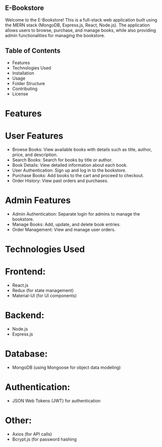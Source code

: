 ## E-Bookstore
Welcome to the E-Bookstore! This is a full-stack web application built using the MERN stack (MongoDB, Express.js, React, Node.js). The application allows users to browse, purchase, and manage books, while also providing admin functionalities for managing the bookstore.

## Table of Contents
* Features
* Technologies Used
* Installation
* Usage
* Folder Structure
* Contributing
* License
# Features
# User Features
* Browse Books: View available books with details such as title, author, price, and description.
* Search Books: Search for books by title or author.
* Book Details: View detailed information about each book.
* User Authentication: Sign up and log in to the bookstore.
* Purchase Books: Add books to the cart and proceed to checkout.
* Order History: View past orders and purchases.
# Admin Features
* Admin Authentication: Separate login for admins to manage the bookstore.
* Manage Books: Add, update, and delete book entries.
* Order Management: View and manage user orders.
# Technologies Used
# Frontend:
* React.js
* Redux (for state management)
* Material-UI (for UI components)
# Backend:
* Node.js
* Express.js
# Database:
* MongoDB (using Mongoose for object data modeling)
# Authentication:
* JSON Web Tokens (JWT) for authentication
# Other:
* Axios (for API calls)
* Bcrypt.js (for password hashing
